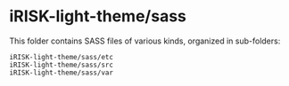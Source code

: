 # iRISK-light-theme/sass

This folder contains SASS files of various kinds, organized in sub-folders:

    iRISK-light-theme/sass/etc
    iRISK-light-theme/sass/src
    iRISK-light-theme/sass/var
